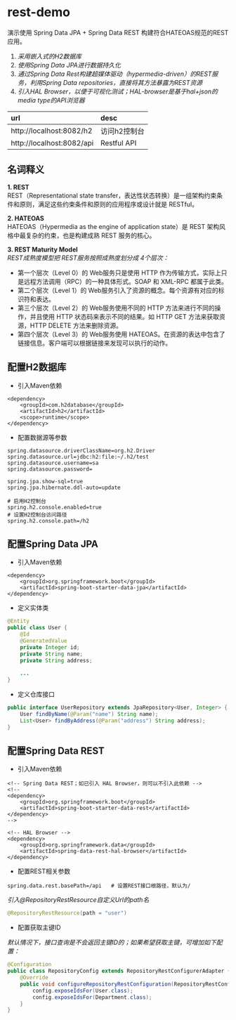 # rest-demo  
演示使用 Spring Data JPA + Spring Data REST 构建符合HATEOAS规范的REST应用。  
  
1. _采用嵌入式的H2数据库_  
2. _使用Spring Data JPA进行数据持久化_  
3. _通过Spring Data Rest构建超媒体驱动（hypermedia-driven）的REST服务，利用Spring Data repositories，直接将其方法暴露为REST资源_  
4. _引入HAL Browser，以便于可视化测试；HAL-browser是基于hal+json的media type的API浏览器_  

| url | desc |  
| :--- | :--- |   
| http://localhost:8082/h2 | 访问h2控制台 |  
| http://localhost:8082/api | Restful API |  

## 名词释义

__1. REST__  
REST（Representational state transfer，表达性状态转换）是一组架构约束条件和原则，满足这些约束条件和原则的应用程序或设计就是 RESTful。  


__2. HATEOAS__  
HATEOAS（Hypermedia as the engine of application state）是 REST 架构风格中最复杂的约束，也是构建成熟 REST 服务的核心。  


__3. REST Maturity Model__  
_REST成熟度模型把 REST服务按照成熟度划分成 4个层次：_
* 第一个层次（Level 0）的 Web服务只是使用 HTTP 作为传输方式，实际上只是远程方法调用（RPC）的一种具体形式。SOAP 和 XML-RPC 都属于此类。
* 第二个层次（Level 1）的 Web服务引入了资源的概念。每个资源有对应的标识符和表达。
* 第三个层次（Level 2）的 Web服务使用不同的 HTTP 方法来进行不同的操作，并且使用 HTTP 状态码来表示不同的结果。如 HTTP GET 方法来获取资源，HTTP DELETE 方法来删除资源。
* 第四个层次（Level 3）的 Web服务使用 HATEOAS。在资源的表达中包含了链接信息。客户端可以根据链接来发现可以执行的动作。  


## 配置H2数据库

* 引入Maven依赖  

``` maven
<dependency>
	<groupId>com.h2database</groupId>
	<artifactId>h2</artifactId>
	<scope>runtime</scope>
</dependency>
```

* 配置数据源等参数  

``` properties
spring.datasource.driverClassName=org.h2.Driver
spring.datasource.url=jdbc:h2:file:~/.h2/test
spring.datasource.username=sa
spring.datasource.password=

spring.jpa.show-sql=true
spring.jpa.hibernate.ddl-auto=update

# 启用H2控制台
spring.h2.console.enabled=true
# 设置H2控制台访问路径
spring.h2.console.path=/h2
```

## 配置Spring Data JPA  

* 引入Maven依赖    

``` maven
<dependency>
	<groupId>org.springframework.boot</groupId>
	<artifactId>spring-boot-starter-data-jpa</artifactId>
</dependency>
```

* 定义实体类

``` java
@Entity
public class User {	
	@Id
	@GeneratedValue
	private Integer id;	
	private String name;
	private String address;
	
	...
}
```

* 定义仓库接口  

``` java
public interface UserRepository extends JpaRepository<User, Integer> {	
	User findByName(@Param("name") String name);	
	List<User> findByAddress(@Param("address") String address);	
}
```

## 配置Spring Data REST  

* 引入Maven依赖    

``` maven
<!-- Spring Data REST；如已引入 HAL Browser，则可以不引入此依赖 -->
<!-- 
<dependency>
	<groupId>org.springframework.boot</groupId>
	<artifactId>spring-boot-starter-data-rest</artifactId>
</dependency>
-->

<!-- HAL Browser -->
<dependency>
	<groupId>org.springframework.data</groupId>
	<artifactId>spring-data-rest-hal-browser</artifactId>
</dependency>
```

* 配置REST相关参数  

```
spring.data.rest.basePath=/api   # 设置REST接口根路径，默认为/
```

_引入@RepositoryRestResource自定义Url的path名_

``` java
@RepositoryRestResource(path = "user")
```

* 配置获取主键ID

_默认情况下，接口查询是不会返回主键ID的；如果希望获取主键，可增加如下配置：_  

``` java
@Configuration
public class RepositoryConfig extends RepositoryRestConfigurerAdapter {
	@Override
	public void configureRepositoryRestConfiguration(RepositoryRestConfiguration config) {
		config.exposeIdsFor(User.class);
		config.exposeIdsFor(Department.class);
	}
}
```